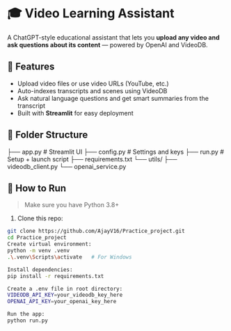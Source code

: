 # 🎓 Video Learning Assistant

A ChatGPT-style educational assistant that lets you **upload any video and ask questions about its content** — powered by OpenAI and VideoDB.

## 🚀 Features

- Upload video files or use video URLs (YouTube, etc.)
- Auto-indexes transcripts and scenes using VideoDB
- Ask natural language questions and get smart summaries from the transcript
- Built with **Streamlit** for easy deployment

## 📁 Folder Structure

├── app.py # Streamlit UI
├── config.py # Settings and keys
├── run.py # Setup + launch script
├── requirements.txt
└── utils/
├── videodb_client.py
└── openai_service.py

## 🧪 How to Run
> Make sure you have Python 3.8+

1. Clone this repo:
```bash
git clone https://github.com/AjayV16/Practice_project.git
cd Practice_project
Create virtual environment:
python -m venv .venv
.\.venv\Scripts\activate   # For Windows

Install dependencies:
pip install -r requirements.txt

Create a .env file in root directory:
VIDEODB_API_KEY=your_videodb_key_here
OPENAI_API_KEY=your_openai_key_here

Run the app:
python run.py

